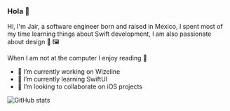 ### Hola 👋

Hi, I'm Jair, a software engineer born and raised in Mexico, I spent most of my time learning things about Swift development, I am also passionate about design 🎨  🖼

When I am not at the computer I enjoy reading 📖

- 🔭 I’m currently working on Wizeline
- 🌱 I’m currently learning SwiftUI
- 👯 I’m looking to collaborate on iOS projects

![GitHub stats](https://github-readme-stats.vercel.app/api?username=JAIRMG&show_icons=true&theme=dracula)  
